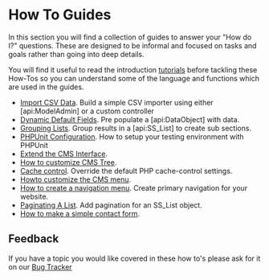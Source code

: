 # How To Guides

In this section you will find a collection of guides to answer your "How do I?" questions. These are designed to be informal and focused 
on tasks and goals rather than going into deep details.

You will find it useful to read the introduction [tutorials](/tutorials) before tackling these How-Tos so you can understand some of 
the language and functions which are used in the guides.

* [Import CSV Data](csv-import). Build a simple CSV importer using either [api:ModelAdmin] or a custom controller
* [Dynamic Default Fields](dynamic-default-fields). Pre populate a [api:DataObject] with data.
* [Grouping Lists](grouping-dataobjectsets). Group results in a [api:SS_List] to create sub sections.
* [PHPUnit Configuration](phpunit-configuration). How to setup your testing environment with PHPUnit
* [Extend the CMS Interface](extend-cms-interface). 
* [How to customize CMS Tree](customize-cms-tree).
* [Cache control](cache-control). Override the default PHP cache-control settings.
* [Howto customize the CMS menu](customize-cms-menu).
* [How to create a navigation menu](navigation-menu). Create primary navigation for your website.
* [Paginating A List](pagination). Add pagination for an SS_List object.
* [How to make a simple contact form](simple-contact-form).

## Feedback

If you have a topic you would like covered in these how to's please ask for it on our [Bug Tracker](http://open.silverstripe.org)